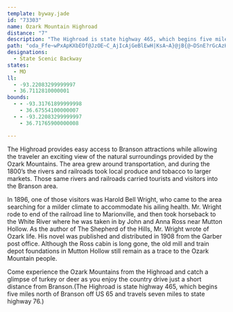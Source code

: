 ```yaml
---
template: byway.jade
id: "73303"
name: Ozark Mountain Highroad
distance: "7"
description: "The Highroad is state highway 465, which begins five miles north of Branson off US 65 and travels seven miles to state highway 76."
path: "oda_Ffe~wPxApKXbEOf@JzOE~C_AjIcAjGeBlEwH|KsA~A}@jB{@~DSnE?rGcAzHsG|RcAxE_@tF?zIPxI`AlKbFf_@NvEyCxPOjGt@xJlBvRxDxg@\\tGYrGi@~ByEjNoCdJwBnIeC|MQlDJdD|@xGpFbVrFrXj@bC|@lCnAfCrCxDvArAnFrD|KfDrGpAtPRvMlCxO~DdMbGbD\\tNI`EVdBX`Iz@dIjBhCrBzAlBtF`JhC`D|CjBxHpC|B`C|AjCvDnNhAbDjApB|@dAz@j@xB`ApA^tLnCpMvB"
designations: 
  - State Scenic Backway
states: 
  - MO
ll: 
  - -93.22083299999997
  - 36.7112810000001
bounds: 
  - - -93.31761899999998
    - 36.67554100000007
  - - -93.22083299999997
    - 36.71765900000008

---
```


The Highroad provides easy access to Branson attractions while allowing the traveler an exciting view of the natural surroundings provided by the Ozark Mountains. The area grew around transportation, and during the 1800’s the rivers and railroads took local produce and tobacco to larger markets.  Those same rivers and railroads carried tourists and visitors into the Branson area. 

In 1896, one of those visitors was Harold Bell Wright, who came to the area searching for a milder climate to accommodate his ailing health.  Mr. Wright rode to end of the railroad line to Marionville, and then took horseback to the White River where he was taken in by John and Anna Ross near Mutton Hollow. As the author of The Shepherd of the Hills, Mr. Wright wrote of Ozark life.  His novel was published and distributed in 1908 from the Garber post office.  Although the Ross cabin is long gone, the old mill and train depot foundations in Mutton Hollow still remain as a trace to the Ozark Mountain people. 

Come experience the Ozark Mountains from the Highroad and catch a glimpse of turkey or deer as you enjoy the country drive just a short distance from Branson.(The Highroad is state highway 465, which begins five miles north of Branson off US 65 and travels seven miles to state highway 76.)